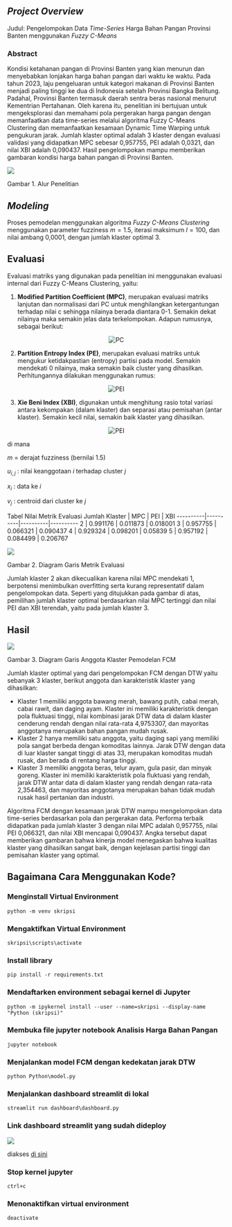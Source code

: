 ## _Project Overview_

<!-- Pakai tabel biar bagus -->
Judul: Pengelompokan Data _Time-Series_ Harga Bahan Pangan Provinsi Banten menggunakan _Fuzzy C-Means_

### Abstract
Kondisi ketahanan pangan di Provinsi Banten yang kian menurun dan menyebabkan lonjakan harga bahan pangan dari waktu ke waktu. Pada tahun 2023, laju pengeluaran untuk kategori makanan di Provinsi Banten menjadi paling tinggi ke dua di Indonesia setelah Provinsi Bangka Belitung. Padahal, Provinsi Banten termasuk daerah sentra beras nasional menurut Kementrian Pertahanan. Oleh karena itu, penelitian ini bertujuan untuk mengeksplorasi dan memahami pola pergerakan harga pangan dengan memanfaatkan data time-series melalui algoritma Fuzzy C-Means Clustering dan memanfaatkan kesamaan Dynamic Time Warping untuk pengukuran jarak. Jumlah klaster optimal adalah 3 klaster dengan evaluasi validasi yang didapatkan MPC sebesar 0,957755, PEI adalah 0,0321, dan nilai XBI adalah 0,090437. Hasil pengelompokan mampu memberikan gambaran kondisi harga bahan pangan di Provinsi Banten.

<img src="https://raw.githubusercontent.com/ayalya/analisis-sentimen-sbms/main/alur_penelitian(skripsi).jpg" align="center"><a></a>

Gambar 1. Alur Penelitian

## _Modeling_

Proses pemodelan menggunakan algoritma _Fuzzy C-Means Clustering_ menggunakan parameter fuzziness $m=1.5$, iterasi maksimum $l=100$, dan nilai ambang 0,0001, dengan jumlah klaster optimal 3.

## Evaluasi
Evaluasi matriks yang digunakan pada penelitian ini menggunakan evaluasi internal dari Fuzzy C-Means Clustering, yaitu:

1. **Modified Partition Coefficient (MPC)**, merupakan evaluasi matriks lanjutan dan normalisasi dari PC untuk menghilangkan ketergantungan terhadap nilai c sehingga nilainya berada diantara 0-1. Semakin dekat nilainya maka semakin jelas data terkelompokan. Adapun rumusnya, sebagai berikut:

<div align="center">
    <img src="https://latex.codecogs.com/png.image?\dpi{150}&space;MPC={1}- \frac{c}{c-1}(1-PC)" alt="PC">
</div>

2. **Partition Entropy Index (PE)**, merupakan evaluasi matriks untuk mengukur ketidakpastian (entropy) partisi pada model. Semakin mendekati 0 nilainya, maka semakin baik cluster yang dihasilkan. Perhitungannya dilakukan menggunakan rumus:

<div align="center">
    <img src="https://latex.codecogs.com/png.image?\dpi{150}&space;PEI=-\frac{1}{n} \sum_{i=1}^{n} \sum_{j=1}^{c} {u}_{i,k} log(u_{i,j})" alt="PEI">
</div>

3. **Xie Beni Index (XBI)**, digunakan untuk menghitung rasio total variasi antara kekompakan (dalam klaster) dan separasi atau pemisahan (antar klaster). Semakin kecil nilai, semakin baik klaster yang dihasilkan.

<div align="center">
    <img src="https://latex.codecogs.com/png.image?\dpi{150}&space;XBI=\frac{\sum_{i=1}^{n} \sum_{j=1}^{c} {u}_{i,k}^{m} {||{x}_{i}-{v}_{k}||}^{2}}{{N} . {min}_{k\not= i}{||{x}_{i}-{v}_{k}||}^{2}} \" alt="PEI">
</div>

di mana

$m$ = derajat fuzziness (bernilai 1.5)

$u_{i,j}$ : nilai keanggotaan $i$ terhadap cluster $j$

$x_{i}$ : data ke $i$

$v_{j}$ : centroid dari cluster ke $j$

Tabel Nilai Metrik Evaluasi
Jumlah Klaster |    MPC     |   PEI     |   XBI 
----------|----------|----------|----------
2   |   0.991176    |   0.011873    | 0.018001
3   |   0.957755    |   0.066321    |   0.090437
4   |   0.929324    |   0.098201    |   0.05839
5   |   0.957192    |   0.084499    |   0.206767


<img src="https://raw.githubusercontent.com/ayalya/analisis-sentimen-sbms/main/nilaiMetrikEvaluasi.png" align="center"><a></a>

Gambar 2. Diagram Garis Metrik Evaluasi

Jumlah klaster 2 akan dikecualikan karena nilai MPC mendekati 1, berpotensi menimbulkan overfitting serta kurang representatif dalam pengelompokan data. Seperti yang ditujukkan pada gambar di atas, pemilihan jumlah klaster optimal berdasarkan nilai MPC tertinggi dan nilai PEI dan XBI terendah, yaitu pada jumlah klaster 3.

## Hasil

<img src="https://raw.githubusercontent.com/ayalya/analisis-sentimen-sbms/main/diagramGarisAnggotaKlaster.png" align="center"><a></a>

Gambar 3. Diagram Garis Anggota Klaster Pemodelan FCM

Jumlah klaster optimal yang dari pengelompokan FCM dengan DTW yaitu sebanyak 3 klaster, berikut anggota dan karakteristik klaster yang dihasilkan:

-	Klaster 1 memiliki anggota bawang merah, bawang putih, cabai merah, cabai rawit, dan daging ayam. Klaster ini memiliki karakteristik dengan pola fluktuasi tinggi, nilai kombinasi jarak DTW data di dalam klaster cenderung rendah dengan nilai rata-rata 4,9753307, dan mayoritas anggotanya merupakan bahan pangan mudah rusak.
-	Klaster 2 hanya memiliki satu anggota, yaitu daging sapi yang memiliki pola sangat berbeda dengan komoditas lainnya. Jarak DTW dengan data di luar klaster sangat tinggi di atas 33, merupakan komoditas mudah rusak, dan berada di rentang harga tinggi.
-	Klaster 3 memiliki anggota beras, telur ayam, gula pasir, dan minyak goreng. Klaster ini memiliki karakteristik pola fluktuasi yang rendah, jarak DTW antar data di dalam klaster yang rendah dengan rata-rata 2,354463, dan mayoritas anggotanya merupakan bahan tidak mudah rusak hasil pertanian dan industri.

Algoritma FCM dengan kesamaan jarak DTW mampu mengelompokan data time-series berdasarkan pola dan pergerakan data. Performa terbaik didapatkan pada jumlah klaster 3 dengan nilai MPC adalah 0,957755, nilai PEI 0,066321, dan nilai XBI mencapai 0,090437. Angka tersebut dapat memberikan gambaran bahwa kinerja model menegaskan bahwa kualitas klaster yang dihasilkan sangat baik, dengan kejelasan partisi tinggi dan pemisahan klaster yang optimal.


## Bagaimana Cara Menggunakan Kode?
### Menginstall Virtual Environment
```
python -m venv skripsi
````

### Mengaktifkan Virtual Environment
```
skripsi\scripts\activate
```

### Install library
```
pip install -r requirements.txt
```

### Mendaftarken environment sebagai kernel di Jupyter
```
python -m ipykernel install --user --name=skripsi --display-name "Python (skripsi)"
```

### Membuka file jupyter notebook Analisis Harga Bahan Pangan
```
jupyter notebook
```

### Menjalankan model FCM dengan kedekatan jarak DTW
```
python Python\model.py
```

### Menjalankan dashboard streamlit di lokal
```
streamlit run dashboard\dashboard.py
```

### Link dashboard streamlit yang sudah dideploy

<img src="https://raw.githubusercontent.com/ayalya/analisis-sentimen-sbms/main/dashboardFCM.png" align="center"><a></a>

diakses [di sini](https://dashboardhargapanganprovbanten.streamlit.app/)

### Stop kernel jupyter
```
ctrl+c
```

### Menonaktifkan virtual environment
```
deactivate
```
